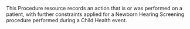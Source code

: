 This Procedure resource records an action that is or was performed on a patient, with further constraints applied for a Newborn Hearing Screening procedure performed during a Child Health event.